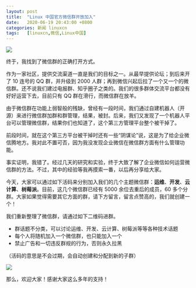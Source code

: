 ```yaml
---
layout: post
title:	"Linux 中国官方微信群开放加入"
date:	2020-06-19 20:43:00 +0800 
categories:	新闻 linuxcn 
tags:	[linuxcn,微信,Linux中国]
---
```



![](/Asserts/Images//attachment/album/202203/16/175346hss2xsxe491d9zxm.jpg)


终于，我找到了微信群的正确打开方式。


作为一家社区，提供交流渠道一直是我们的目标之一。从最早提供论坛；到后来开了 10 连号的 QQ 群，并升级到 2000 人群；再到微信兴起后拉了一个又一个的微信群。还不说我们建过电报群、知乎圈子之类的。我们的很多群体交流平台都没有好好运营下去，目前只有 QQ 群在滑行，而微信群在放羊。


由于微信群在功能上弱智般的残缺，曾经有一段时间，我们通过自建机器人（开源）来进行微信群加群和群管理，结果，被封。后来，我们又发现了一个机器人平台可以管理微信群，结果你们也知道了，这个第三方管理平台整个被干掉了。


前段时间，就在这个第三方平台被干掉时还有一些“阴谋论”说，这是为了给企业微信腾地方。我对此不置可否，因为我没发现企业微信在微信群方面有什么管理功能。


事实证明，我错了。经过几天的研究和实验，终于大致了解了企业微信如何运营微信群的方法。不过，其中的经验等我再摸索一番，以后再分享给大家。


今天，大家可以通过如下活码来分别加入我们的几个主题微信群：**运维**、**开发**、**云计算**、**树莓派**。目前，这几个微信群已经有 5000 余位去重后的成员，60 多个分群。大家如果觉得需要其它方面的群，请下方留言，留言点赞高的，我们就创建一个！


我们重新整理了微信群，请通过如下二维码进群。


* 群话题不分类，可以讨论运维、开发、云计算、树莓派等等各种技术话题
* 每个人将随机加入一个微信群，也只能加入一个
* 禁止广告和一切违反群规的行为，否则永久拉黑


（活码的意思是不会过期，会自动创建和分配到新的子群）


![](/Asserts/Images//attachment/album/202302/07/162759ewv5o45ea8w6v44e.png)


那么，欢迎大家！感谢大家这么多年的支持！
